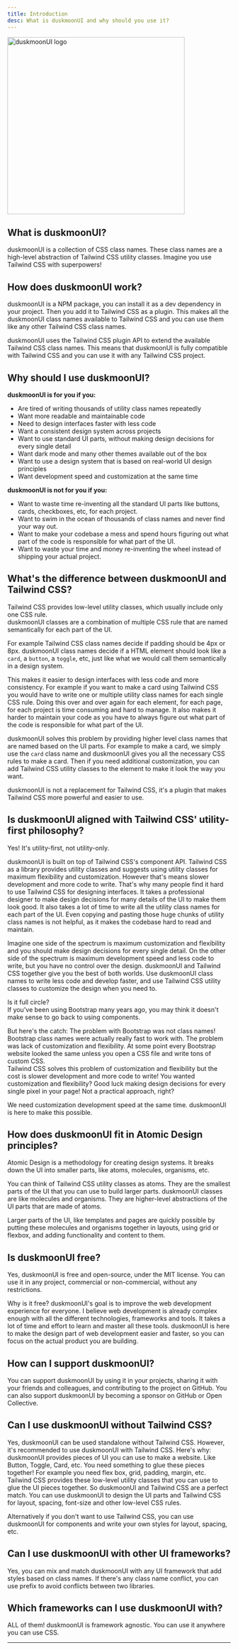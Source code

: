 ```yaml
---
title: Introduction
desc: What is duskmoonUI and why should you use it?
---
```


<script>
  import Translate from "$components/Translate.svelte"
</script>

<div class="text-center">
  <img
    class="pointer-events-none inline-block align-bottom"
    src="https://img.duskmoonui.com/images/duskmoonui/mark-rotating.svg"
    alt="duskmoonUI logo"
    width="400"
    height="400"
    loading="lazy"
  />
</div>

## What is duskmoonUI?

duskmoonUI is a collection of CSS class names. These class names are a high-level abstraction of Tailwind CSS utility classes.
Imagine you use Tailwind CSS with superpowers!

## How does duskmoonUI work?

duskmoonUI is a NPM package, you can install it as a dev dependency in your project.
Then you add it to Tailwind CSS as a plugin. This makes all the duskmoonUI class names available to Tailwind CSS and you can use them like any other Tailwind CSS class names.

duskmoonUI uses the Tailwind CSS plugin API to extend the available Tailwind CSS class names. This means that duskmoonUI is fully compatible with Tailwind CSS and you can use it with any Tailwind CSS project.

## Why should I use duskmoonUI?

**duskmoonUI is for you if you:**

- Are tired of writing thousands of utility class names repeatedly
- Want more readable and maintainable code
- Need to design interfaces faster with less code
- Want a consistent design system across projects
- Want to use standard UI parts, without making design decisions for every single detail
- Want dark mode and many other themes available out of the box
- Want to use a design system that is based on real-world UI design principles
- Want development speed and customization at the same time

**duskmoonUI is not for you if you:**

- Want to waste time re-inventing all the standard UI parts like buttons, cards, checkboxes, etc, for each project.
- Want to swim in the ocean of thousands of class names and never find your way out.
- Want to make your codebase a mess and spend hours figuring out what part of the code is responsible for what part of the UI.
- Want to waste your time and money re-inventing the wheel instead of shipping your actual project.

## What's the difference between duskmoonUI and Tailwind CSS?

Tailwind CSS provides low-level utility classes, which usually include only one CSS rule.  
duskmoonUI classes are a combination of multiple CSS rule that are named semantically for each part of the UI.

For example Tailwind CSS class names decide if padding should be 4px or 8px. duskmoonUI class names decide if a HTML element should look like a `card`, a `button`, a `toggle`, etc, just like what we would call them semantically in a design system.

This makes it easier to design interfaces with less code and more consistency. For example if you want to make a card using Tailwind CSS you would have to write one or multiple utility class names for each single CSS rule. Doing this over and over again for each element, for each page, for each project is time consuming and hard to manage. It also makes it harder to maintain your code as you have to always figure out what part of the code is responsible for what part of the UI.

duskmoonUI solves this problem by providing higher level class names that are named based on the UI parts. For example to make a card, we simply use the `card` class name and duskmoonUI gives you all the necessary CSS rules to make a card. Then if you need additional customization, you can add Tailwind CSS utility classes to the element to make it look the way you want.

duskmoonUI is not a replacement for Tailwind CSS, it's a plugin that makes Tailwind CSS more powerful and easier to use.

## Is duskmoonUI aligned with Tailwind CSS' utility-first philosophy?

Yes! It's utility-first, not utility-only.

duskmoonUI is built on top of Tailwind CSS's component API. Tailwind CSS as a library provides utility classes and suggests using utility classes for maximum flexibility and customization. However that's means slower development and more code to write.
That's why many people find it hard to use Tailwind CSS for designing interfaces. It takes a professional designer to make design decisions for many details of the UI to make them look good. It also takes a lot of time to write all the utility class names for each part of the UI. Even copying and pasting those huge chunks of utility class names is not helpful, as it makes the codebase hard to read and maintain.

Imagine one side of the spectrum is maximum customization and flexibility and you should make design decisions for every single detail. On the other side of the spectrum is maximum development speed and less code to write, but you have no control over the design. duskmoonUI and Tailwind CSS together give you the best of both worlds.
Use duskmoonUI class names to write less code and develop faster, and use Tailwind CSS utility classes to customize the design when you need to.

Is it full circle?  
If you've been using Bootstrap many years ago, you may think it doesn't make sense to go back to using components.

But here's the catch: The problem with Bootstrap was not class names! Bootstrap class names were actually really fast to work with. The problem was lack of customization and flexibility. At some point every Bootstrap website looked the same unless you open a CSS file and write tons of custom CSS.  
Tailwind CSS solves this problem of customization and flexibility but the cost is slower development and more code to write! You wanted customization and flexibility? Good luck making design decisions for every single pixel in your page! Not a practical approach, right?

We need customization development speed at the same time. duskmoonUI is here to make this possible.

## How does duskmoonUI fit in Atomic Design principles?

Atomic Design is a methodology for creating design systems. It breaks down the UI into smaller parts, like atoms, molecules, organisms, etc.

You can think of Tailwind CSS utility classes as atoms. They are the smallest parts of the UI that you can use to build larger parts. duskmoonUI classes are like molecules and organisms. They are higher-level abstractions of the UI parts that are made of atoms.

Larger parts of the UI, like templates and pages are quickly possible by putting these molecules and organisms together in layouts, using grid or flexbox, and adding functionality and content to them.

## Is duskmoonUI free?

Yes, duskmoonUI is free and open-source, under the MIT license. You can use it in any project, commercial or non-commercial, without any restrictions.

Why is it free? duskmoonUI's goal is to improve the web development experience for everyone. I believe web development is already complex enough with all the different technologies, frameworks and tools. It takes a lot of time and effort to learn and master all these tools. duskmoonUI is here to make the design part of web development easier and faster, so you can focus on the actual product you are building.

## How can I support duskmoonUI?

You can support duskmoonUI by using it in your projects, sharing it with your friends and colleagues, and contributing to the project on GitHub. You can also support duskmoonUI by becoming a sponsor on GitHub or Open Collective.

## Can I use duskmoonUI without Tailwind CSS?

Yes, duskmoonUI can be used standalone without Tailwind CSS. However, it's recommended to use duskmoonUI with Tailwind CSS. Here's why:
duskmoonUI provides pieces of UI you can use to make a website. Like Button, Toggle, Card, etc. You need something to glue these pieces together! For example you need flex box, grid, padding, margin, etc. Tailwind CSS provides these low-level utility classes that you can use to glue the UI pieces together. So duskmoonUI and Tailwind CSS are a perfect match. You can use duskmoonUI to design the UI parts and Tailwind CSS for layout, spacing, font-size and other low-level CSS rules.

Alternatively if you don't want to use Tailwind CSS, you can use duskmoonUI for components and write your own styles for layout, spacing, etc.

## Can I use duskmoonUI with other UI frameworks?

Yes, you can mix and match duskmoonUI with any UI framework that add styles based on class names. If there's any class name conflict, you can use prefix to avoid conflicts between two libraries.

## Which frameworks can I use duskmoonUI with?

ALL of them! duskmoonUI is framework agnostic. You can use it anywhere you can use CSS.

---

